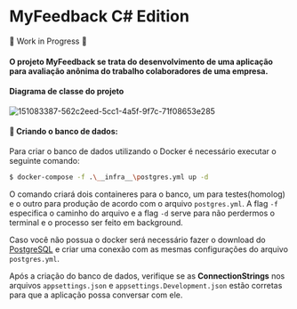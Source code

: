 # MyFeedback C# Edition

🚧 Work in Progress 🚧

#### O projeto MyFeedback se trata do desenvolvimento de uma aplicação para avaliação anônima do trabalho colaboradores de uma empresa.

#### Diagrama de classe do projeto

![151083387-562c2eed-5cc1-4a5f-9f7c-71f08653e285](https://user-images.githubusercontent.com/86964732/152419189-26aa9b72-34d3-4fa1-af2a-8b40462f7d37.png)

#### 🎲 Criando o banco de dados:

Para criar o banco de dados utilizando o Docker é necessário executar o seguinte comando:

```bash
$ docker-compose -f .\__infra__\postgres.yml up -d
```
O comando criará dois containeres para o banco, um para testes(homolog) e o outro para produção de acordo com o arquivo `postgres.yml`. A flag `-f` especifica o caminho do arquivo e a flag `-d` serve para não perdermos o terminal e o processo ser feito em background.

Caso você não possua o docker será necessário fazer o download do [PostgreSQL](https://www.postgresql.org/download/) e criar uma conexão com as mesmas configurações do arquivo `postgres.yml`.

Após a criação do banco de dados, verifique se as **ConnectionStrings** nos arquivos `appsettings.json` e `appsettings.Development.json` estão corretas para que a aplicação possa conversar com ele.
